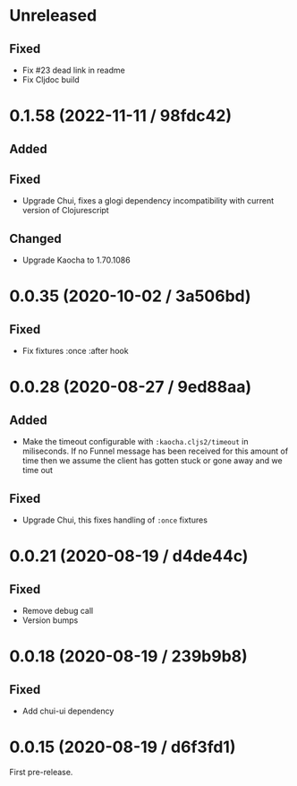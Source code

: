 # Unreleased

## Fixed

- Fix #23 dead link in readme
- Fix Cljdoc build

# 0.1.58 (2022-11-11 / 98fdc42)

## Added

## Fixed

- Upgrade Chui, fixes a glogi dependency incompatibility with current version of Clojurescript

## Changed

- Upgrade Kaocha to 1.70.1086

# 0.0.35 (2020-10-02 / 3a506bd)

## Fixed

- Fix fixtures :once :after hook

# 0.0.28 (2020-08-27 / 9ed88aa)

## Added

- Make the timeout configurable with `:kaocha.cljs2/timeout` in miliseconds. If
  no Funnel message has been received for this amount of time then we assume the
  client has gotten stuck or gone away and we time out

## Fixed

- Upgrade Chui, this fixes handling of `:once` fixtures

# 0.0.21 (2020-08-19 / d4de44c)

## Fixed

- Remove debug call
- Version bumps

# 0.0.18 (2020-08-19 / 239b9b8)

## Fixed

- Add chui-ui dependency

# 0.0.15 (2020-08-19 / d6f3fd1)

First pre-release.
